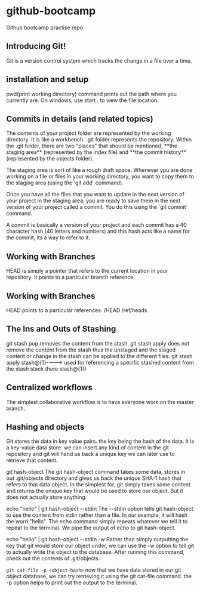 # github-bootcamp
Github bootcamp practise repo

## Introducing Git!
Git is a version control system which tracks the change in a file over a time.

## installation and setup
pwd(print working directory) command prints out the path where you currently are. On windows, use start . to view the file location.

## Commits in details (and related topics)
<p>The contents of your project folder are represented by the working directory. It is like a workbench. .git folder represents the repository. Within the .git folder, there are two "places" that should be mentioned, **the staging area** (represented by the index file) and **the commit history** (represented by the objects folder).</p>
<p>The staging area is sort of like a rough draft space. Whenever ypu are done working on a file or files in your working directory, you want to copy them to the staging area (using the `git add` command).</p>
<p>Once you have all the files that you want to update in the next version of your project in the staging area, you are ready to save them in the next version of your project called a commit. You do this using the `git commit` command.</p>
<p>A commit is basically a version of your project and each commit has a 40 character hash (40 letters and numbers) and this hash acts like a name for the commit, its a way to refer to it.</p>

## Working with Branches 
HEAD is simply a pointer that refers to the current location in your repository. It points to a particular branch reference.

## Working with Branches 
HEAD points to a particular references.
/HEAD
/ref/heads

## The Ins and Outs of Stashing
git stash pop removes the content from the stash. git stash apply does not remove the content from the stash thus the unstaged and the staged content or change in the stash can be applied to the different files.
git stash apply stash@{1}----> used for referencing a specific stashed content from the stash stack (here stash@{1})


## Centralized workflows
The simplest collaborative workflow is to have everyone work on the master branch.

## Hashing and objects
Git stores the data in key value pairs. the key being the hash of the data. it is a key-value data store. we can insert any kind of content in the git repository and git will hand us back a unique key we can later use to retrieve that content.

git hash-object <File>
The git hash-object command takes some data, stores in out .git/objects directory and gives us back the unique SHA-1 hash that refers to that data object.
In the simplest for, git simply takes some content and returns the unique key that would be used to store our object. But it does not actually store anything.

echo "hello" | git hash-object --stdin
The --stdin option tells git hash-object to use the content from stdin rather than a file. In our example, it will hash the word "hello".
The echo command simply repeats whatever we tell it to repeat to the terminal. We pipe the output of echo to git hash-object.

echo "hello" | git hash-object --stdin -w
Rather than simply outputting the key that git would store our object under, we can use the -w option to tell git to actually write the object to the database. After running this command, check out the contents of .git/objects.

``` git cat-file -p <object-hash> ```
now that we have data stored in our git object database, we can try retrieving it using the git cat-file command.
the -p option helps to print out the output to the terminal.
